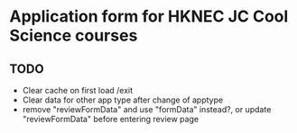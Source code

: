 # Application form for HKNEC JC Cool Science courses
  
## TODO  
  
- Clear cache on first load /exit  
- Clear data for other app type after change of apptype
- remove "reviewFormData" and use "formData" instead?, or update "reviewFormData" before entering review page
  